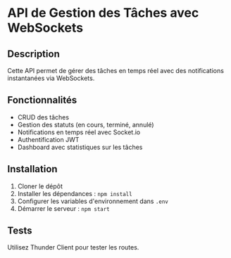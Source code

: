# API de Gestion des Tâches avec WebSockets

## Description
Cette API permet de gérer des tâches en temps réel avec des notifications instantanées via WebSockets.

## Fonctionnalités
- CRUD des tâches
- Gestion des statuts (en cours, terminé, annulé)
- Notifications en temps réel avec Socket.io
- Authentification JWT
- Dashboard avec statistiques sur les tâches

## Installation
1. Cloner le dépôt
2. Installer les dépendances : `npm install`
3. Configurer les variables d'environnement dans `.env`
4. Démarrer le serveur : `npm start`

## Tests
Utilisez Thunder Client pour tester les routes.
